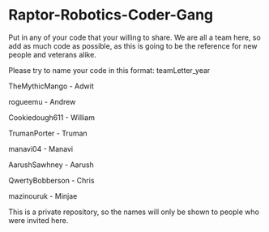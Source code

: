 # Raptor-Robotics-Coder-Gang

Put in any of your code that your willing to share. We are all a team here, so add as much code as possible, as this is going to be the reference for new people and veterans alike. 

Please try to name your code in this format:
teamLetter_year

TheMythicMango - Adwit 

rogueemu - Andrew

Cookiedough611 - William

TrumanPorter - Truman

manavi04 - Manavi

AarushSawhney - Aarush

QwertyBobberson - Chris

mazinouruk - Minjae

This is a private repository, so the names will only be shown to people who were invited here.
